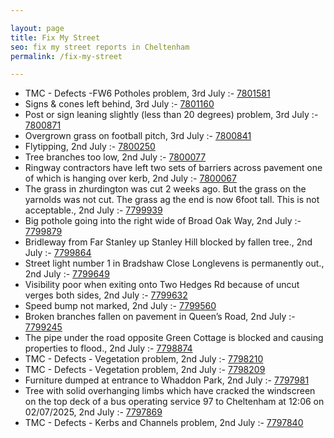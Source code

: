 ```yaml
---

layout: page
title: Fix My Street
seo: fix my street reports in Cheltenham
permalink: /fix-my-street

---
```


<!-- fix_marker starts -->

- TMC - Defects -FW6 Potholes problem, 3rd July :- [7801581](https://www.fixmystreet.com/report/7801581)
- Signs & cones left behind, 3rd July :- [7801160](https://www.fixmystreet.com/report/7801160)
- Post or sign leaning slightly (less than 20 degrees) problem, 3rd July :- [7800871](https://www.fixmystreet.com/report/7800871)
- Overgrown grass on football pitch, 3rd July :- [7800841](https://www.fixmystreet.com/report/7800841)
- Flytipping, 2nd July :- [7800250](https://www.fixmystreet.com/report/7800250)
- Tree branches too low, 2nd July :- [7800077](https://www.fixmystreet.com/report/7800077)
- Ringway contractors have left two sets of barriers across pavement one of which is hanging over kerb, 2nd July :- [7800067](https://www.fixmystreet.com/report/7800067)
- The grass in zhurdington was cut 2 weeks ago. But the grass on the yarnolds was not cut. The grass ag the end is now 6foot tall. This is not acceptable., 2nd July :- [7799939](https://www.fixmystreet.com/report/7799939)
- Big pothole going into the right wide of Broad Oak Way, 2nd July :- [7799879](https://www.fixmystreet.com/report/7799879)
- Bridleway from Far Stanley up Stanley Hill blocked by fallen tree., 2nd July :- [7799864](https://www.fixmystreet.com/report/7799864)
- Street light number 1 in Bradshaw Close Longlevens is permanently out., 2nd July :- [7799649](https://www.fixmystreet.com/report/7799649)
- Visibility poor when exiting onto Two Hedges Rd because of uncut verges both sides, 2nd July :- [7799632](https://www.fixmystreet.com/report/7799632)
- Speed bump not marked, 2nd July :- [7799560](https://www.fixmystreet.com/report/7799560)
- Broken branches fallen on pavement in Queen’s Road, 2nd July :- [7799245](https://www.fixmystreet.com/report/7799245)
- The pipe under the road opposite Green Cottage is blocked and causing properties to flood., 2nd July :- [7798874](https://www.fixmystreet.com/report/7798874)
- TMC - Defects - Vegetation problem, 2nd July :- [7798210](https://www.fixmystreet.com/report/7798210)
- TMC - Defects - Vegetation problem, 2nd July :- [7798209](https://www.fixmystreet.com/report/7798209)
- Furniture dumped at entrance to Whaddon Park, 2nd July :- [7797981](https://www.fixmystreet.com/report/7797981)
- Tree with solid overhanging limbs which have cracked the windscreen on the top deck of a bus operating service 97 to Cheltenham at 12:06 on 02/07/2025, 2nd July :- [7797869](https://www.fixmystreet.com/report/7797869)
- TMC - Defects - Kerbs and Channels problem, 2nd July :- [7797840](https://www.fixmystreet.com/report/7797840)

<!-- fix_marker ends -->